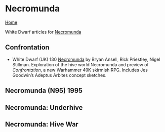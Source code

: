 # Necromunda
[Home](/README.md)

White Dwarf articles for [Necromunda](https://en.wikipedia.org/wiki/Necromunda)

## Confrontation
* White Dwarf (UK) 130 [Necromunda](/WDUK/WDUK190.md#necromunda--bryan-ansell-rick-priestley-nigel-stillman) by Bryan Ansell, Rick Priestley, Nigel Stillman. Exploration of the hive world Necromunda and preview of *Confrontation*, a new Warhammer 40K skirmish RPG. Includes Jes Goodwin’s Adeptus Arbites concept sketches.

## Necromunda (N95)	1995

## Necromunda: Underhive

## Necromunda: Hive War